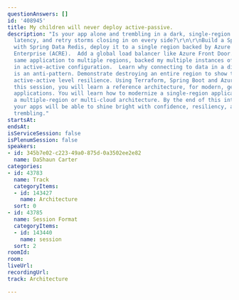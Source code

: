 ```yaml
---
questionAnswers: []
id: '408945'
title: My children will never deploy active-passive.
description: "Is your app alone and trembling in a dark, single-region with failures,
  latency, and retry storms closing in on every side?\r\n\r\nBuild a Spring Boot app
  with Spring Data Redis, deploy it to a single region backed by Azure Cache for Redis
  Enterprise (ACRE).  Add a global load balancer like Azure Front Door.  Deploy the
  same application to multiple regions, backed my multiple instances of ACRE connected
  in active-active configuration.  Learn why connecting to data in a different region
  is an anti-pattern. Demonstrate destroying an entire region to show the value of
  active-active level resilience. Using Terraform, Spring Boot and Azure.\r\n\r\nIn
  this session, you will learn a reference architecture, for modern, geo-distributed
  applications. You will learn how to modernize a single-region application, into
  a multiple-region or multi-cloud architecture. By the end of this interactive session,
  your apps will be able to shine bright with confidence, resiliency, and no more
  trembling."
startsAt: 
endsAt: 
isServiceSession: false
isPlenumSession: false
speakers:
- id: 345b7e02-c223-49a0-875d-0a3502ee2e82
  name: DaShaun Carter
categories:
- id: 43783
  name: Track
  categoryItems:
  - id: 143427
    name: Architecture
  sort: 0
- id: 43785
  name: Session Format
  categoryItems:
  - id: 143440
    name: session
  sort: 2
roomId: 
room: 
liveUrl: 
recordingUrl: 
track: Architecture

---
```


